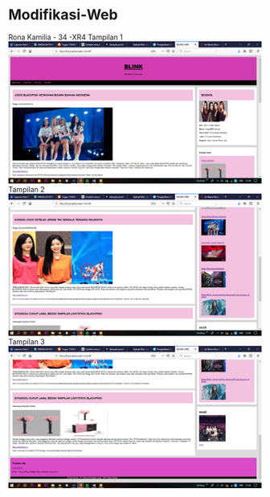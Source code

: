 # Modifikasi-Web
Rona Kamilia - 34 -XR4
Tampilan  1
![alt text](https://github.com/ronakamilia27rpl/Modifikasi-Web/blob/master/Screenshot%201.png)
Tampilan  2
![alt text](https://github.com/ronakamilia27rpl/Modifikasi-Web/blob/master/Screenshot%202.png)
Tampilan  3
![alt text](https://github.com/ronakamilia27rpl/Modifikasi-Web/blob/master/Screenshot%203.png)

